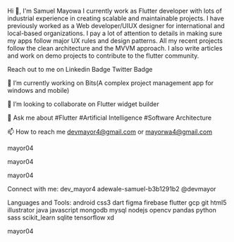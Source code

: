 Hi 👋, I'm Samuel Mayowa
I currently work as Flutter developer with lots of industrial experience in creating scalable and maintainable projects. I have previously worked as a Web developer/UIUX designer for international and local-based organizations. I pay a lot of attention to details in making sure my apps follow major UX rules and design patterns. All my recent projects follow the clean architecture and the MVVM approach. I also write articles and work on demo projects to contribute to the flutter community.

Reach out to me on
Linkedin Badge Twitter Badge


🔭 I’m currently working on Bits(A complex project management app for windows and mobile)

👯 I’m looking to collaborate on Flutter widget builder

💬 Ask me about #Flutter #Artificial Intelligence #Software Architecture

📫 How to reach me devmayor4@gmail.com or mayorwa4@gmail.com



mayor04

 mayor04

mayor04



Connect with me:
dev_mayor4 adewale-samuel-b3b1291b2 @devmayor



Languages and Tools:
android css3 dart figma firebase flutter gcp git html5 illustrator java javascript mongodb mysql nodejs opencv pandas python sass scikit_learn sqlite tensorflow xd



mayor04
